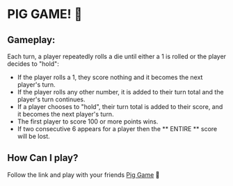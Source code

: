 # PIG GAME! :pig:

## Gameplay:

Each turn, a player repeatedly rolls a die until either a 1 is rolled or the player decides to "hold":

* If the player rolls a 1, they score nothing and it becomes the next player's turn.
* If the player rolls any other number, it is added to their turn total and the player's turn continues.
* If a player chooses to "hold", their turn total is added to their score, and it becomes the next player's turn.
* The first player to score 100 or more points wins.
* If two consecutive 6 appears for a player then the ** ENTIRE ** score will be lost.

## How Can I play?

Follow the link and play with your friends [Pig Game](https://shreeyag11.github.io/pig-game/) :pig:
